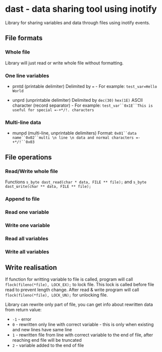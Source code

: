 dast - data sharing tool using inotify
==========

Library for sharing variables and data through files using inotify events.


## File formats

### Whole file

Library will just read or write whole file without formatting.

### One line variables

 * prntd (printable delimiter) Delimited by `=` - For example: `test_var=Hello World`

 * unprd (unprintable delimiter) Delimited by `dec(30)` `hex(1E)` ASCII character (record separator) - For example: `test_var``0x1E``This is useful for special =-+*/!. characters`

### Multi-line data

 * munpd (multi-line, unprintable delimiters) Format: `0x01``data name``0x02``multi \n line \n data and normal characters =-+*/!``0x03`


## File operations

### Read/Write whole file

Functions `s_byte dast_read(char * data, FILE ** file);` and `s_byte dast_ẅrite(char ** data, FILE ** file);`

### Append to file

### Read one variable

### Write one variable

### Read all variables

### Write all variables


## Write realisation

If function for writting variable to file is called, program will call `flock(fileno(*file), LOCK_EX);` to lock file. This lock is called before file read to prevent length change. After read & write program will call `flock(fileno(*file), LOCK_UN);` for unlocking file.

Library can rewrite only part of file, you can get info about rewritten data from return value:

 - `-1` - error
 - `0` - rewritten only line with correct variable - this is only when existing and new lines have same line
 - `1` - rewritten file from line with correct variable to the end of file, after reaching end file will be truncated
 - `2` - variable added to the end of file